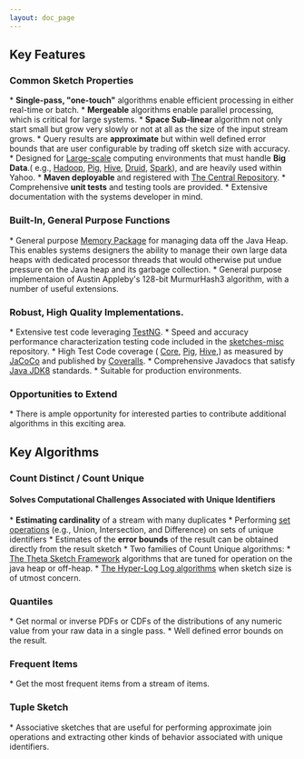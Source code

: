 ```yaml
---
layout: doc_page
---
```


<h2>Key Features</h2>

<h3>Common Sketch Properties</h3>
  * <b>Single-pass, "one-touch"</b> algorithms enable efficient processing in either real-time or batch.
  * <b>Mergeable</b> algorithms enable parallel processing, which is critical for large systems.
  * <b>Space Sub-linear</b> algorithm not only start small but grow very slowly or not at all as the size of the input stream grows.
  * Query results are <b>approximate</b> but within well defined error bounds that are user 
  configurable by trading off sketch size with accuracy.
  * Designed for <a href="{{site.docs_dir}}/LargeScale.html">Large-scale</a> computing environments 
  that must handle <b>Big Data</b>.( e.g., 
<a href="https://hadoop.apache.org/">Hadoop</a>, 
<a href="https://pig.apache.org/">Pig</a>, 
<a href="https://hive.apache.org/">Hive</a>,
<a href="https://druid.io">Druid</a>,
<a href="https://spark.apache.org">Spark</a>), 
and are heavily used within Yahoo.
  * <b>Maven deployable</b> and registered with 
<a href="https://search.maven.org/#search|ga|1|DataSketches">The Central Repository</a>.
  * Comprehensive <b>unit tests</b> and testing tools are provided.
  * Extensive documentation with the systems developer in mind.

<h3>Built-In, General Purpose Functions</h3>
  * General purpose <a href="{{site.docs_dir}}/Memory/MemoryPackage.html">Memory Package</a> for managing data off the Java Heap. 
This enables systems designers the ability to manage their own large data heaps with 
dedicated processor threads that would otherwise put undue pressure on the Java heap and 
its garbage collection.
  * General purpose implementaion of Austin Appleby's 128-bit MurmurHash3 algorithm, 
  with a number of useful extensions.

<h3>Robust, High Quality Implementations.</h3>
  * Extensive test code leveraging <a href="https://testng.org">TestNG</a>.
  * Speed and accuracy performance characterization testing code 
  included in the <a href="https://github.com/DataSketches/sketches-misc">sketches-misc</a>  repository.
  * High Test Code coverage (
<a href="{{site.core_readme}}">Core</a>,
<a href="{{site.pig_readme}}">Pig</a>,
<a href="{{site.hive_readme}}">Hive</a>,) as measured by 
<a href="https://eclemma.org/JaCoCo">JaCoCo</a> and published by 
<a href="https://coveralls.io">Coveralls</a>.
* Comprehensive Javadocs that satisfy 
<a href="https://www.oracle.com/technetwork/java/index.html">Java JDK8</a> standards.
* Suitable for production environments.

<h3>Opportunities to Extend</h3>
* There is ample opportunity for interested parties to contribute additional algorithms in this exciting area.



<h2>Key Algorithms</h2>

<h3>Count Distinct / Count Unique</h3>

<h4>Solves Computational Challenges Associated with Unique Identifiers</h4>
  * <b>Estimating cardinality</b> of a stream with many duplicates
  * Performing <a href="{{site.docs_dir}}/Theta/ThetaSketchSetOps.html">set operations</a> (e.g., Union, Intersection, 
  and Difference) on sets of unique identifiers
  * Estimates of the <b>error bounds</b> of the result can be obtained directly from the result sketch
  * Two families of Count Unique algorithms:
    * <a href="{{site.docs_dir}}/Theta/ThetaSketchFramework.html">The Theta Sketch Framework</a> algorithms that are tuned 
    for operation on the java heap or off-heap.
    * <a href="{{site.docs_dir}}/HLL/HLL.html">The Hyper-Log Log algorithms<a/> when sketch size is of utmost concern.
  
<h3>Quantiles</h3>
  * Get normal or inverse PDFs or CDFs of the distributions of any numeric value from your raw data in a 
  single pass.
  * Well defined error bounds on the result.
  
<h3>Frequent Items</h3>
  * Get the most frequent items from a stream of items.
  
<h3>Tuple Sketch</h3>
  * Associative sketches that are useful for performing approximate join operations and 
  extracting other kinds of behavior associated with unique identifiers.

